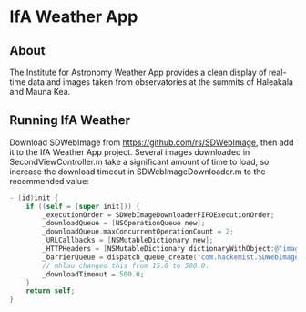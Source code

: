 # IfA Weather App

## About

The Institute for Astronomy Weather App provides a clean display of real-time data and images taken from observatories at the summits of Haleakala and Mauna Kea. 

## Running IfA Weather

Download SDWebImage from https://github.com/rs/SDWebImage, then add it to the IfA Weather App project. Several images downloaded in SecondViewController.m take a significant amount of time to load, so increase the download timeout in SDWebImageDownloader.m to the recommended value:

```objective-c
- (id)init {
    if ((self = [super init])) {
        _executionOrder = SDWebImageDownloaderFIFOExecutionOrder;
        _downloadQueue = [NSOperationQueue new];
        _downloadQueue.maxConcurrentOperationCount = 2;
        _URLCallbacks = [NSMutableDictionary new];
        _HTTPHeaders = [NSMutableDictionary dictionaryWithObject:@"image/webp,image/*;q=0.8" forKey:@"Accept"];
        _barrierQueue = dispatch_queue_create("com.hackemist.SDWebImageDownloaderBarrierQueue", DISPATCH_QUEUE_CONCURRENT);
        // mhlau changed this from 15.0 to 500.0.
        _downloadTimeout = 500.0;
    }
    return self;
}
```